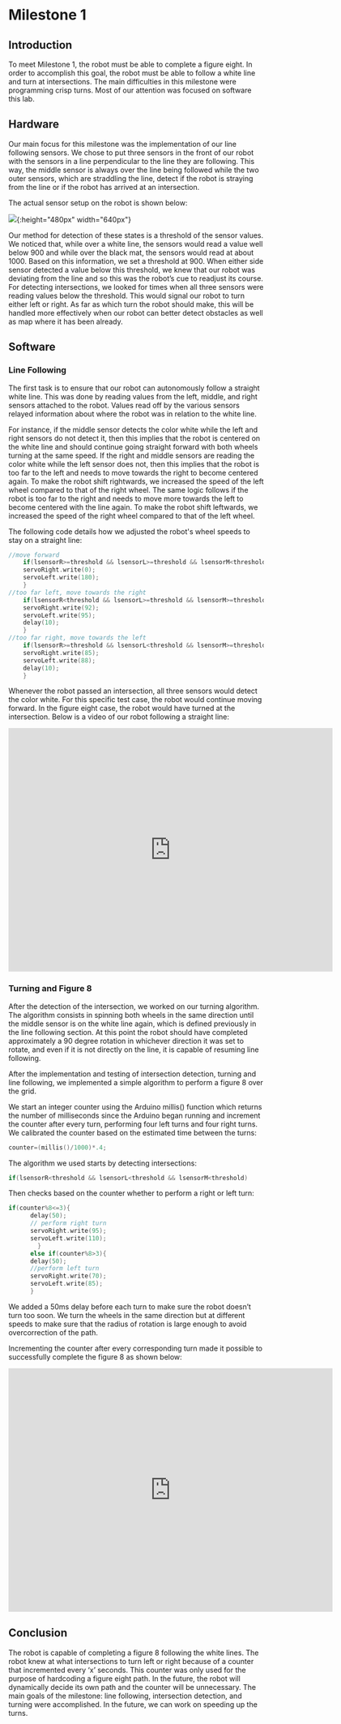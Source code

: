 # Milestone 1

## Introduction

To meet Milestone 1, the robot must be able to complete a figure eight. In order to accomplish this goal, the robot must be able to follow a white line and turn at intersections. The main difficulties in this milestone were programming crisp turns. Most of our attention was focused on software this lab.

## Hardware

Our main focus for this milestone was the implementation of our line following sensors. We chose to put three sensors in the front of our robot with the sensors in a line perpendicular to the line they are following. This way, the middle sensor is always over the line being followed while the two outer sensors, which are straddling the line, detect if the robot is straying from the line or if the robot has arrived at an intersection.

The actual sensor setup on the robot is shown below: 





![](images/milestone1images/sensor_on_robot.jpg){:height="480px" width="640px"}






Our method for detection of these states is a threshold of the sensor values. We noticed that, while over a white line, the sensors would read a value well below 900 and while over the black mat, the sensors would read at about 1000. Based on this information, we set a threshold at 900. When either side sensor detected a value below this threshold, we knew that our robot was deviating from the line and so this was the robot’s cue to readjust its course. For detecting intersections, we looked for times when all three sensors were reading values below the threshold. This would signal our robot to turn either left or right. As far as which turn the robot should make, this will be handled more effectively when our robot can better detect obstacles as well as map where it has been already.

## Software

### Line Following

The first task is to ensure that our robot can autonomously follow a straight white line. This was done by reading values from the left, middle, and right sensors attached to the robot. Values read off by the various sensors relayed information about where the robot was in relation to the white line. 

For instance, if the middle sensor detects the color white while the left and right sensors do not detect it, then this implies that the robot is centered on the white line and should continue going straight forward with both wheels turning at the same speed. If the right and middle sensors are reading the color white while the left sensor does not, then this implies that the robot is too far to the left and needs to move towards the right to become centered again. To make the robot shift rightwards, we increased the speed of the left wheel compared to that of the right wheel. The same logic follows if the robot is too far to the right and needs to move more towards the left to become centered with the line again. To make the robot shift leftwards, we increased the speed of the right wheel compared to that of the left wheel.

The following code details how we adjusted the robot's wheel speeds to stay on a straight line:

```cpp
//move forward
    if(lsensorR>=threshold && lsensorL>=threshold && lsensorM<threshold){
    servoRight.write(0);
    servoLeft.write(180);
    }
//too far left, move towards the right
    if(lsensorR<threshold && lsensorL>=threshold && lsensorM>=threshold){
    servoRight.write(92);
    servoLeft.write(95);
    delay(10);
    }
//too far right, move towards the left  
    if(lsensorR>=threshold && lsensorL<threshold && lsensorM>=threshold){
    servoRight.write(85);
    servoLeft.write(88);
    delay(10);
    }
```

Whenever the robot passed an intersection, all three sensors would detect the color white. For this specific test case, the robot would continue moving forward. In the figure eight case, the robot would have turned at the intersection.
Below is a video of our robot following a straight line: 
<iframe width="640" height="480" src="https://youtube.com/embed/X39Ky8AKowc" frameborder="0" allowfullscreen></iframe>

### Turning and Figure 8

After the detection of the intersection, we worked on our turning algorithm. The algorithm consists in spinning both wheels in the same direction until the middle sensor is on the white line again, which is defined previously in the line following section. At this point the robot should have completed approximately a 90 degree rotation in whichever direction it was set to rotate, and even if it is not directly on the line, it is capable of resuming line following. 

After the implementation and testing of intersection detection, turning and line following, we implemented a simple algorithm to perform a figure 8 over the grid. 

We start an integer counter using the Arduino millis() function which returns the number of milliseconds since the Arduino began running and increment the counter after every turn, performing four left turns and four right turns. We calibrated the counter based on the estimated time between the turns:
```cpp
counter=(millis()/1000)*.4;
```
The algorithm we used starts by detecting intersections: 
```cpp
if(lsensorR<threshold && lsensorL<threshold && lsensorM<threshold)
```
Then checks based on the counter whether to perform a right or left turn: 
```cpp
if(counter%8<=3){
      delay(50);
      // perform right turn 
      servoRight.write(95);
      servoLeft.write(110);
        }
      else if(counter%8>3){
      delay(50);
      //perform left turn
      servoRight.write(70);
      servoLeft.write(85);
      }
```
We added a 50ms delay before each turn to make sure the robot doesn’t turn too soon. We turn the wheels in the same direction but at different speeds to make sure that the radius of rotation is large enough to avoid overcorrection of the path.

Incrementing the counter after every corresponding turn made it possible to successfully complete the figure 8 as shown below:
<iframe width="640" height="480" src="https://youtube.com/embed/9eWWnboFNME" frameborder="0" allowfullscreen></iframe>

## Conclusion

The robot is capable of completing a figure 8 following the white lines. The robot knew at what intersections to turn left or right because of a counter that incremented every ‘x’ seconds. This counter was only used for the purpose of hardcoding a figure eight path. In the future, the robot will dynamically decide its own path and the counter will be unnecessary. The main goals of the milestone: line following, intersection detection, and turning were accomplished. In the future, we can work on speeding up the turns.
